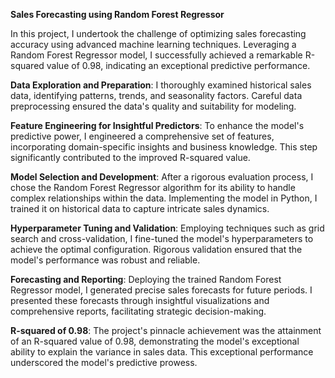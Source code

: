 **Sales Forecasting using Random Forest Regressor** 

In this project, I undertook the challenge of optimizing sales forecasting accuracy using advanced machine learning techniques. Leveraging a Random Forest Regressor model, I successfully achieved a remarkable R-squared value of 0.98, indicating an exceptional predictive performance.


**Data Exploration and Preparation**: I thoroughly examined historical sales data, identifying patterns, trends, and seasonality factors. Careful data preprocessing ensured the data's quality and suitability for modeling.

**Feature Engineering for Insightful Predictors**: To enhance the model's predictive power, I engineered a comprehensive set of features, incorporating domain-specific insights and business knowledge. This step significantly contributed to the improved R-squared value.

**Model Selection and Development**: After a rigorous evaluation process, I chose the Random Forest Regressor algorithm for its ability to handle complex relationships within the data. Implementing the model in Python, I trained it on historical data to capture intricate sales dynamics.

**Hyperparameter Tuning and Validation**: Employing techniques such as grid search and cross-validation, I fine-tuned the model's hyperparameters to achieve the optimal configuration. Rigorous validation ensured that the model's performance was robust and reliable.

**Forecasting and Reporting**: Deploying the trained Random Forest Regressor model, I generated precise sales forecasts for future periods. I presented these forecasts through insightful visualizations and comprehensive reports, facilitating strategic decision-making.

**R-squared of 0.98**: The project's pinnacle achievement was the attainment of an R-squared value of 0.98, demonstrating the model's exceptional ability to explain the variance in sales data. This exceptional performance underscored the model's predictive prowess.
